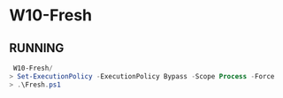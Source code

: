 # W10-Fresh


## RUNNING

```powershell 
 W10-Fresh/
> Set-ExecutionPolicy -ExecutionPolicy Bypass -Scope Process -Force
> .\Fresh.ps1
```
